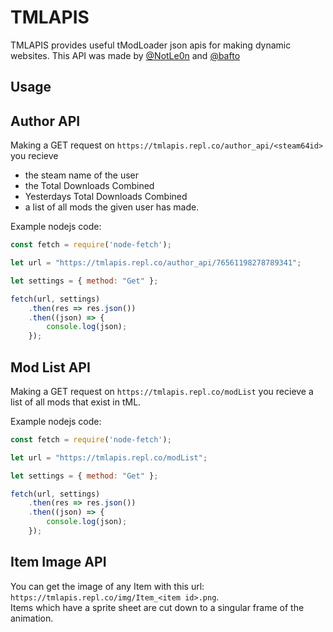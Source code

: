 # TMLAPIS

TMLAPIS provides useful tModLoader json apis for making dynamic websites. This API was made by [@NotLe0n](https://github.com/NotLe0n) and [@bafto](https://github.com/bafto)

## Usage
## Author API

Making a GET request on `https://tmlapis.repl.co/author_api/<steam64id>` you recieve 
- the steam name of the user
- the Total Downloads Combined
- Yesterdays Total Downloads Combined
- a list of all mods the given user has made.

Example nodejs code:
```js
const fetch = require('node-fetch');

let url = "https://tmlapis.repl.co/author_api/76561198278789341";

let settings = { method: "Get" };

fetch(url, settings)
    .then(res => res.json())
    .then((json) => {
        console.log(json);
    });
```

## Mod List API

Making a GET request on `https://tmlapis.repl.co/modList` you recieve a list of all mods that exist in tML.

Example nodejs code:
```js
const fetch = require('node-fetch');

let url = "https://tmlapis.repl.co/modList";

let settings = { method: "Get" };

fetch(url, settings)
    .then(res => res.json())
    .then((json) => {
        console.log(json);
    });
```

## Item Image API

You can get the image of any Item with this url: `https://tmlapis.repl.co/img/Item_<item id>.png`.<br>
Items which have a sprite sheet are cut down to a singular frame of the animation.

